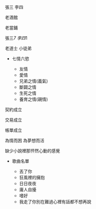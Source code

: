
張三 李四

老酒館

老當鋪

張三*7
李四*1

老道士 小徒弟

- 七情六慾

	- 友情
	- 愛情
	- 兄弟之情(義氣)
	- 斷闢之情
	- 生死之情
	- 養育之情(親情)

契約成立

交易成立

帳單成立

為情而困 為夢想而活

缺少小說裡那怦然心動的感覺

- 歌曲名單

	- 丟了你
	- 狂風裡的擁抱
	- 日日夜夜
	- 庸人自擾
	- 嗜好
	- 我走了你別在難過心裡有話都不想再說